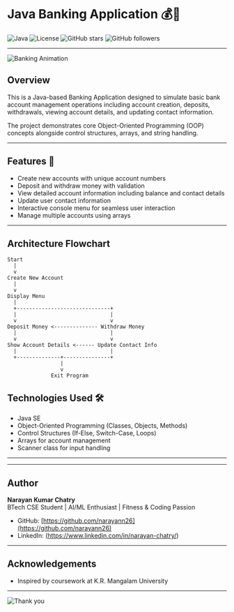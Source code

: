 # Java Banking Application 💰🏦

![Java](https://img.shields.io/badge/Language-Java-blue)
![License](https://img.shields.io/badge/License-MIT-green)
![GitHub stars](https://img.shields.io/github/stars/narayann26/JAVA-BANKING-SYSTEM-ASSIGMENT01-?style=social)
![GitHub followers](https://img.shields.io/github/followers/narayann26?style=social)

---
![Banking Animation](https://media3.giphy.com/media/v1.Y2lkPTc5MGI3NjExNDlsOXJqZTN2Zzd1NGV5MWExd2RkNzN4cnl4YjRxcHpjbGhycXJ0NCZlcD12MV9pbnRlcm5hbF9naWZfYnlfaWQmY3Q9Zw/L1R1tvI9svkIWwpVYr/giphy.gif)

## Overview

This is a Java-based Banking Application designed to simulate basic bank account management operations including account creation, deposits, withdrawals, viewing account details, and updating contact information.

The project demonstrates core Object-Oriented Programming (OOP) concepts alongside control structures, arrays, and string handling.

---

## Features 🚀

- Create new accounts with unique account numbers  
- Deposit and withdraw money with validation  
- View detailed account information including balance and contact details  
- Update user contact information  
- Interactive console menu for seamless user interaction  
- Manage multiple accounts using arrays

---

## Architecture Flowchart
```
Start
  |
  v
Create New Account
  |
  v
Display Menu
  |
  +------------------------------+
  |                              |
  v                              v
Deposit Money <-------------- Withdraw Money
  |                              |
  v                              v
Show Account Details <------ Update Contact Info
  |                              |
  +--------------+---------------+
                 |
                 v
              Exit Program

```

## Technologies Used 🛠️

- Java SE  
- Object-Oriented Programming (Classes, Objects, Methods)  
- Control Structures (If-Else, Switch-Case, Loops)  
- Arrays for account management  
- Scanner class for input handling

---


---

## Author

**Narayan Kumar Chatry**  
BTech CSE Student | AI/ML Enthusiast | Fitness & Coding Passion  

- GitHub: [https://github.com/narayann26](https://github.com/narayann26)  
- LinkedIn: (https://www.linkedin.com/in/narayan-chatry/)  
---

## Acknowledgements

- Inspired by coursework at K.R. Mangalam University  


---

![Thank you](https://media.giphy.com/media/l0MYC0LajbaPoEADu/giphy.gif)


